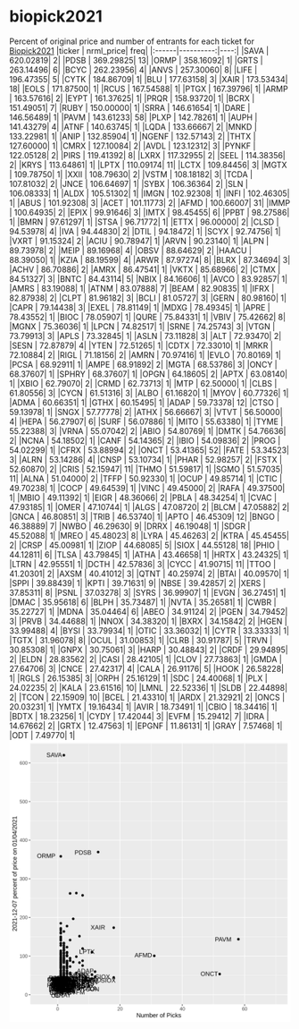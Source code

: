 # biopick2021
Percent of original price and number of entrants for each ticket for [Biopick2021](https://twitter.com/hashtag/Biopick2021)
|ticker | nrml_price| freq|
|:------|----------:|----:|
|SAVA   |  620.02819|    2|
|PDSB   |  369.29825|   13|
|ORMP   |  358.16092|    1|
|GRTS   |  263.14496|    6|
|BCYC   |  262.23956|    4|
|ANVS   |  257.30060|    8|
|LIFE   |  196.47355|    5|
|CYTK   |  184.86709|    1|
|BLU    |  177.63158|    3|
|XAIR   |  173.53434|   18|
|EOLS   |  171.87500|    1|
|RCUS   |  167.54588|    1|
|PTGX   |  167.39796|    1|
|ARMP   |  163.57616|    2|
|EYPT   |  161.37625|    1|
|PRQR   |  158.93720|    1|
|BCRX   |  151.49051|    7|
|RUBY   |  150.00000|    1|
|SRRA   |  146.61654|    1|
|DARE   |  146.56489|    1|
|PAVM   |  143.61233|   58|
|PLXP   |  142.78261|    1|
|AUPH   |  141.43279|    4|
|ATNF   |  140.63745|    1|
|LQDA   |  133.66667|    2|
|MNKD   |  133.22981|    1|
|ANIP   |  132.85904|    1|
|NGENF  |  132.57143|    2|
|THTX   |  127.60000|    1|
|CMRX   |  127.10084|    2|
|AVDL   |  123.12312|    3|
|PYNKF  |  122.05128|    2|
|PIRS   |  119.41392|    8|
|LXRX   |  117.32955|    2|
|SEEL   |  114.38356|    2|
|KRYS   |  113.64861|    1|
|LPTX   |  110.09174|   11|
|LCTX   |  109.84456|    3|
|MGTX   |  109.78750|    1|
|XXII   |  108.79630|    2|
|VSTM   |  108.18182|    3|
|TCDA   |  107.81032|    2|
|JNCE   |  106.64697|    1|
|SYBX   |  106.36364|    2|
|SLN    |  106.08333|    1|
|ALDX   |  105.51302|    1|
|IMGN   |  102.92308|    1|
|INFI   |  102.46305|    1|
|ABUS   |  101.92308|    3|
|ACET   |  101.11773|    2|
|AFMD   |  100.66007|   31|
|IMMP   |  100.64935|    2|
|EPIX   |   99.91646|    3|
|IMTX   |   98.45455|    6|
|PPBT   |   98.27586|    1|
|BMRN   |   97.61297|    1|
|STSA   |   96.71772|    1|
|ETTX   |   96.00000|    2|
|CLSD   |   94.53978|    4|
|IVA    |   94.44830|    2|
|DTIL   |   94.18472|    1|
|SCYX   |   92.74756|    1|
|VXRT   |   91.15324|    2|
|ACIU   |   90.78947|    1|
|ARVN   |   90.23140|    1|
|ALPN   |   89.73978|    2|
|MEIP   |   89.16968|    4|
|OBSV   |   88.64629|    2|
|HAACU  |   88.39050|    1|
|KZIA   |   88.19599|    4|
|ARWR   |   87.97274|    8|
|BLRX   |   87.34694|    3|
|ACHV   |   86.70886|    2|
|AMRX   |   86.47541|    1|
|VKTX   |   85.68966|    2|
|CTMX   |   84.51327|    3|
|BNTC   |   84.43114|    5|
|NBIX   |   84.16606|    1|
|AVCO   |   83.92857|    1|
|AMRS   |   83.19088|    1|
|ATNM   |   83.07888|    7|
|BEAM   |   82.90835|    1|
|IFRX   |   82.87938|    2|
|CLPT   |   81.96182|    3|
|BCLI   |   81.05727|    3|
|GERN   |   80.98160|    1|
|CAPR   |   79.14438|    3|
|EXEL   |   78.81149|    1|
|MDXG   |   78.49345|    1|
|APRE   |   78.43552|    1|
|BIOC   |   78.05907|    1|
|QURE   |   75.84331|    1|
|VBIV   |   75.42662|    8|
|MGNX   |   75.36036|    1|
|LPCN   |   74.82517|    1|
|SRNE   |   74.25743|    3|
|VTGN   |   73.79913|    3|
|APLS   |   73.32845|    1|
|ASLN   |   73.11828|    3|
|ALT    |   72.93470|    2|
|SESN   |   72.87879|    4|
|YTEN   |   72.51265|    1|
|CDTX   |   72.33010|    1|
|MRKR   |   72.10884|    2|
|RIGL   |   71.18156|    2|
|AMRN   |   70.97416|    1|
|EVLO   |   70.80169|    1|
|PCSA   |   68.92911|    1|
|AMPE   |   68.91892|    2|
|MGTA   |   68.53786|    3|
|ONCY   |   68.37607|    1|
|SPHRY  |   68.37607|    1|
|OPGN   |   64.18605|    2|
|APTX   |   63.08140|    1|
|XBIO   |   62.79070|    2|
|CRMD   |   62.73713|    1|
|MTP    |   62.50000|    1|
|CLBS   |   61.80556|    3|
|CYCN   |   61.51316|    3|
|ALBO   |   61.16820|    1|
|MYOV   |   60.77326|    1|
|ADMA   |   60.66351|    1|
|GTHX   |   60.15495|    1|
|ADAP   |   59.73378|   12|
|CTSO   |   59.13978|    1|
|SNGX   |   57.77778|    2|
|ATHX   |   56.66667|    3|
|VTVT   |   56.50000|    4|
|HEPA   |   56.27907|    6|
|SURF   |   56.07886|    1|
|MITO   |   55.63380|    1|
|TYME   |   55.22388|    3|
|VRNA   |   55.07042|    2|
|ABIO   |   54.80769|    1|
|DMTK   |   54.76636|    2|
|NCNA   |   54.18502|    1|
|CANF   |   54.14365|    2|
|IBIO   |   54.09836|    2|
|PROG   |   54.02299|    1|
|CFRX   |   53.88994|    2|
|ONCT   |   53.41365|   52|
|FATE   |   53.34523|    3|
|ALRN   |   53.14286|    4|
|CNSP   |   53.10734|    1|
|PHAR   |   52.98257|    2|
|FSTX   |   52.60870|    2|
|CRIS   |   52.15947|   11|
|THMO   |   51.59817|    1|
|SGMO   |   51.57035|   11|
|ALNA   |   51.04000|    2|
|TFFP   |   50.92330|    1|
|OCUP   |   49.85714|    1|
|CTIC   |   49.70238|    1|
|COCP   |   49.64539|    1|
|VINC   |   49.45000|    2|
|RAFA   |   49.37500|    1|
|MBIO   |   49.11392|    1|
|EIGR   |   48.36066|    2|
|PBLA   |   48.34254|    1|
|CVAC   |   47.93185|    1|
|OMER   |   47.10744|    1|
|ALGS   |   47.08720|    2|
|BLCM   |   47.05882|    2|
|GNCA   |   46.80851|    3|
|TRIB   |   46.53740|    1|
|APTO   |   46.45309|   12|
|BNGO   |   46.38889|    7|
|NWBO   |   46.29630|    9|
|DRRX   |   46.19048|    1|
|SDGR   |   45.52088|    1|
|MREO   |   45.48023|    8|
|LYRA   |   45.46263|    2|
|KTRA   |   45.45455|    2|
|CRSP   |   45.00981|    1|
|ZIOP   |   44.68085|    5|
|SIOX   |   44.55128|   18|
|PHIO   |   44.12811|    6|
|TLSA   |   43.79845|    1|
|ATHA   |   43.46658|    1|
|HRTX   |   43.24325|    1|
|LTRN   |   42.95551|    1|
|DCTH   |   42.57836|    3|
|CYCC   |   41.90715|   11|
|TTOO   |   41.20301|    2|
|AXSM   |   40.41012|    3|
|QTNT   |   40.25974|    2|
|BTAI   |   40.09570|    1|
|SPPI   |   39.88439|    1|
|KPTI   |   39.71631|    9|
|NBSE   |   39.42857|    2|
|XERS   |   37.85311|    8|
|PSNL   |   37.03278|    3|
|SYRS   |   36.99907|    1|
|EVGN   |   36.27451|    1|
|DMAC   |   35.95618|    6|
|BLPH   |   35.73487|    1|
|NVTA   |   35.26581|    1|
|CWBR   |   35.22727|    1|
|MDNA   |   35.04464|    6|
|ABEO   |   34.91124|    2|
|PGEN   |   34.79452|    3|
|PRVB   |   34.44688|    1|
|NNOX   |   34.38320|    1|
|BXRX   |   34.15842|    2|
|HGEN   |   33.99488|    4|
|BYSI   |   33.79934|    1|
|OTIC   |   33.36032|    1|
|CYTR   |   33.33333|    1|
|TGTX   |   31.96078|    8|
|OCUL   |   31.00853|    1|
|CLRB   |   30.91787|    5|
|TRVN   |   30.85308|    1|
|GNPX   |   30.75061|    3|
|HARP   |   30.48843|    2|
|CRDF   |   29.94895|    2|
|ELDN   |   28.83562|    2|
|CASI   |   28.42105|    1|
|CLOV   |   27.73863|    1|
|GMDA   |   27.64706|    3|
|CNCE   |   27.42317|    4|
|CALA   |   26.91176|    5|
|HOOK   |   26.58228|    1|
|RGLS   |   26.15385|    3|
|ORPH   |   25.16129|    1|
|SDC    |   24.40068|    1|
|PLX    |   24.02235|    2|
|KALA   |   23.61516|   10|
|LMNL   |   22.52336|    1|
|SLDB   |   22.44898|    2|
|TCON   |   22.15909|   10|
|BCEL   |   21.43310|    1|
|ARDX   |   21.32921|    2|
|ONCS   |   20.03231|    1|
|YMTX   |   19.16434|    1|
|AVIR   |   18.73491|    1|
|CBIO   |   18.34416|    1|
|BDTX   |   18.23256|    1|
|CYDY   |   17.42044|    3|
|EVFM   |   15.29412|    7|
|IDRA   |   14.67662|    2|
|GRTX   |   12.47563|    1|
|EPGNF  |   11.86131|    1|
|GRAY   |    7.57468|    1|
|ODT    |    7.49770|    1|
![retvspicks](biopicks.png?raw=true)
